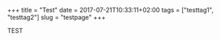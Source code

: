 +++
title = "Test"
date = 2017-07-21T10:33:11+02:00
tags = ["testtag1", "testtag2"]
slug = "testpage"
+++

TEST
